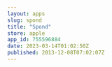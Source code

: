 ```yaml
---
layout: apps
slug: spond
title: "Spond"
store: apple
app_id: 755596884
date: 2023-03-14T01:02:50Z
published: 2013-12-08T07:02:07Z
---
```

